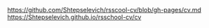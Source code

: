 https://github.com/Shtepselevich/rsscool-cv/blob/gh-pages/cv.md
https://Shtepselevich.github.io/rsschool-cv/cv
